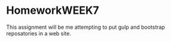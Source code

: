 # HomeworkWEEK7
This assignment will be me attempting to put gulp and bootstrap reposatories in a web site. 
